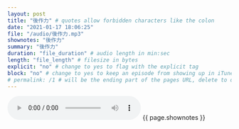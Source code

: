 ```yaml
---
layout: post
title: "後作力" # quotes allow forbidden characters like the colon
date: "2021-01-17 18:06:25"
file: "/audio/後作力.mp3"
shownotes: "後作力"
summary: "後作力"
duration: "file_duration" # audio length in min:sec
length: "file_length" # filesize in bytes
explicit: "no" # change to yes to flag with the explicit tag
block: "no" # change to yes to keep an episode from showing up in iTunes
# permalink: /1 # will be the ending part of the pages URL, delete to default to the title
---
```


<audio controls>
<source src="{{site.url}}{{site.baseurl}}{{ page.file }}" type="audio/x-mp3">
Your browser does not support the audio element.
</audio>
{{ page.shownotes }}
